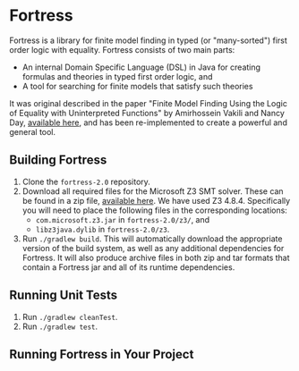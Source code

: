 # Fortress

Fortress is a library for finite model finding in typed (or "many-sorted") first order logic with equality.
Fortress consists of two main parts:
* An internal Domain Specific Language (DSL) in Java for creating formulas and theories in typed first order logic, and
* A tool for searching for finite models that satisfy such theories

It was original described in the paper "Finite Model Finding Using the Logic of Equality with Uninterpreted Functions" by Amirhossein Vakili and Nancy Day, [available here](https://cs.uwaterloo.ca/~nday/pdf/refereed/2016-VaDa-fm.pdf), and has been re-implemented to create a powerful and general tool.

## Building Fortress
1. Clone the `fortress-2.0` repository.
2. Download all required files for the Microsoft Z3 SMT solver. These can be found in a zip file, [available here](https://github.com/Z3Prover/z3/releases).
    We have used Z3 4.8.4.
    Specifically you will need to place the following files in the corresponding locations:
    * `com.microsoft.z3.jar` in `fortress-2.0/z3/`, and
    * `libz3java.dylib` in `fortress-2.0/z3`.
3. Run `./gradlew build`.
    This will automatically download the appropriate version of the build system, as well as any additional dependencies for Fortress.
    It will also produce archive files in both zip and tar formats that contain a Fortress jar and all of its runtime dependencies.

## Running Unit Tests
1. Run `./gradlew cleanTest`.
2. Run `./gradlew test`.

## Running Fortress in Your Project
